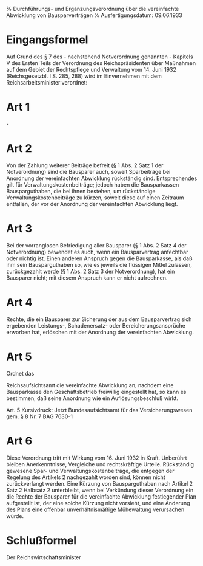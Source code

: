 % Durchführungs- und Ergänzungsverordnung über die vereinfachte Abwicklung von Bausparverträgen
% Ausfertigungsdatum: 09.06.1933
 
# Eingangsformel

Auf Grund des § 7 des - nachstehend Notverordnung genannten - Kapitels V des Ersten Teils der Verordnung des Reichspräsidenten über Maßnahmen auf dem Gebiet der Rechtspflege und Verwaltung vom 14. Juni 1932 (Reichsgesetzbl. I S. 285, 288) wird im Einvernehmen mit dem Reichsarbeitsminister verordnet:

# Art 1

\-

# Art 2

Von der Zahlung weiterer Beiträge befreit (§ 1 Abs. 2 Satz 1 der Notverordnung) sind die Bausparer auch, soweit Sparbeiträge bei Anordnung der vereinfachten Abwicklung rückständig sind. Entsprechendes gilt für Verwaltungskostenbeiträge; jedoch haben die Bausparkassen Bausparguthaben, die bei ihnen bestehen, um rückständige Verwaltungskostenbeiträge zu kürzen, soweit diese auf einen Zeitraum entfallen, der vor der Anordnung der vereinfachten Abwicklung liegt.

# Art 3

Bei der vorranglosen Befriedigung aller Bausparer (§ 1 Abs. 2 Satz 4 der Notverordnung) bewendet es auch, wenn ein Bausparvertrag anfechtbar oder nichtig ist. Einen anderen Anspruch gegen die Bausparkasse, als daß ihm sein Bausparguthaben so, wie es jeweils die flüssigen Mittel zulassen, zurückgezahlt werde (§ 1 Abs. 2 Satz 3 der Notverordnung), hat ein Bausparer nicht; mit diesem Anspruch kann er nicht aufrechnen.

# Art 4

Rechte, die ein Bausparer zur Sicherung der aus dem Bausparvertrag sich ergebenden Leistungs-, Schadenersatz- oder Bereicherungsansprüche erworben hat, erlöschen mit der Anordnung der vereinfachten Abwicklung.

# Art 5

Ordnet das

Reichsaufsichtsamt die vereinfachte Abwicklung an, nachdem eine Bausparkasse den Geschäftsbetrieb freiwillig eingestellt hat, so kann es bestimmen, daß seine Anordnung wie ein Auflösungsbeschluß wirkt.

Art. 5 Kursivdruck: Jetzt Bundesaufsichtsamt für das Versicherungswesen gem. § 8 Nr. 7 BAG 7630-1

# Art 6

Diese Verordnung tritt mit Wirkung vom 16. Juni 1932 in Kraft. Unberührt bleiben Anerkenntnisse, Vergleiche und rechtskräftige Urteile. Rückständig gewesene Spar- und Verwaltungskostenbeiträge, die entgegen der Regelung des Artikels 2 nachgezahlt worden sind, können nicht zurückverlangt werden. Eine Kürzung von Bausparguthaben nach Artikel 2 Satz 2 Halbsatz 2 unterbleibt, wenn bei Verkündung dieser Verordnung ein die Rechte der Bausparer für die vereinfachte Abwicklung festlegender Plan aufgestellt ist, der eine solche Kürzung nicht vorsieht, und eine Änderung des Plans eine offenbar unverhältnismäßige Mühewaltung verursachen würde.

# Schlußformel

Der Reichswirtschaftsminister
